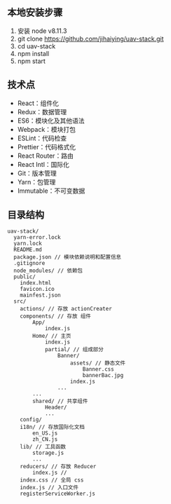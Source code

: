 ## 本地安装步骤

1. 安装 node v8.11.3
2. git clone https://github.com/jihaiying/uav-stack.git
3. cd uav-stack
4. npm install
5. npm start

## 技术点

- React：组件化
- Redux：数据管理
- ES6：模块化及其他语法
- Webpack：模块打包
- ESLint：代码检查
- Prettier：代码格式化
- React Router：路由
- React Intl：国际化
- Git：版本管理
- Yarn：包管理
- Immutable：不可变数据

## 目录结构

```
uav-stack/
  yarn-error.lock
  yarn.lock
  README.md
  package.json // 模块依赖说明和配置信息
  .gitignore
  node_modules/ // 依赖包
  public/
    index.html
    favicon.ico
    mainfest.json
  src/
    actions/ // 存放 actionCreater
    components/ // 存放 组件
        App/
            index.js
        Home/ // 主页
            index.js
            partial/ // 组成部分
                Banner/
                    assets/ // 静态文件
                        Banner.css
                        bannerBac.jpg
                    index.js
                ...
        ...
        shared/ // 共享组件
            Header/
            ...
    config/
    i18n/ // 存放国际化文档
        en_US.js
        zh_CN.js
    lib/ // 工具函数
        storage.js
        ...
    reducers/ // 存放 Reducer
        index.js //
    index.css // 全局 css
    index.js // 入口文件
    registerServiceWorker.js
```
